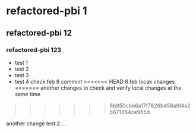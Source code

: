# refactored-pbi 1

## refactored-pbi 12

### refactored-pbi 123

- test 1
- test 2
- test 3
- test 4
check feb 8 commint
<<<<<<< HEAD
8 feb locak changes
=======
another changes to check and verify local changes at the same time
>>>>>>> 6b950cbb6a17f7826b458a6f4a2b671464ce965d



another change test 2....
